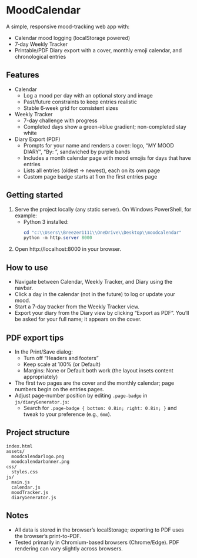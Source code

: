 # MoodCalendar

A simple, responsive mood-tracking web app with:
- Calendar mood logging (localStorage powered)
- 7‑day Weekly Tracker
- Printable/PDF Diary export with a cover, monthly emoji calendar, and chronological entries

## Features
- Calendar
  - Log a mood per day with an optional story and image
  - Past/future constraints to keep entries realistic
  - Stable 6‑week grid for consistent sizes
- Weekly Tracker
  - 7-day challenge with progress
  - Completed days show a green→blue gradient; non-completed stay white
- Diary Export (PDF)
  - Prompts for your name and renders a cover: logo, “MY MOOD DIARY”, “By: <name>”, sandwiched by purple bands
  - Includes a month calendar page with mood emojis for days that have entries
  - Lists all entries (oldest → newest), each on its own page
  - Custom page badge starts at 1 on the first entries page

## Getting started
1. Serve the project locally (any static server). On Windows PowerShell, for example:
   - Python 3 installed:
     ```powershell
     cd "c:\\Users\\Breezer1111\\OneDrive\\Desktop\\moodcalendar"
     python -m http.server 8000
     ```
2. Open http://localhost:8000 in your browser.

## How to use
- Navigate between Calendar, Weekly Tracker, and Diary using the navbar.
- Click a day in the calendar (not in the future) to log or update your mood.
- Start a 7‑day tracker from the Weekly Tracker view.
- Export your diary from the Diary view by clicking “Export as PDF”. You’ll be asked for your full name; it appears on the cover.

## PDF export tips
- In the Print/Save dialog:
  - Turn off “Headers and footers”
  - Keep scale at 100% (or Default)
  - Margins: None or Default both work (the layout insets content appropriately)
- The first two pages are the cover and the monthly calendar; page numbers begin on the entries pages.
- Adjust page-number position by editing `.page-badge` in `js/diaryGenerator.js`:
  - Search for `.page-badge { bottom: 0.8in; right: 0.8in; }` and tweak to your preference (e.g., `6mm`).

## Project structure
```
index.html
assets/
  moodcalendarlogo.png
  moodcalendarbanner.png
css/
  styles.css
js/
  main.js
  calendar.js
  moodTracker.js
  diaryGenerator.js
```

## Notes
- All data is stored in the browser’s localStorage; exporting to PDF uses the browser’s print-to-PDF.
- Tested primarily in Chromium-based browsers (Chrome/Edge). PDF rendering can vary slightly across browsers.
